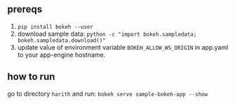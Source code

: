 ## prereqs

1. `pip install bokeh --user`
2. download sample data: `python -c "import bokeh.sampledata; bokeh.sampledata.download()"`
3. update value of environment variable `BOKEH_ALLOW_WS_ORIGIN` in app.yaml to your app-engine hostname. 

## how to run
go to directory `harith` and run: `bokeh serve sample-bokeh-app --show`
